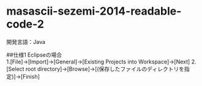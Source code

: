 masascii-sezemi-2014-readable-code-2
====================================
開発言語：Java

##仕様1
Eclipseの場合  
1.[File]->[Import]->[General]->[Existing Projects into Workspace]->[Next]
2.[Select root directory]->[Browse]->[(保存したファイルのディレクトリを指定)]->[Finish]

